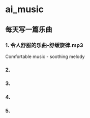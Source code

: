 # ai_music

## 每天写一篇乐曲

### 1. 令人舒服的乐曲-舒缓旋律.mp3
Comfortable music - soothing melody
### 2. 
### 3. 
### 4. 
### 5. 
